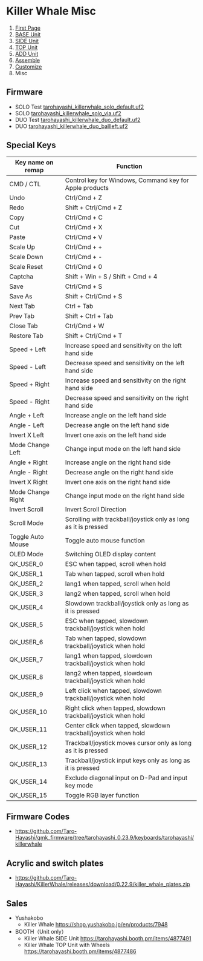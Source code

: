 # Killer Whale Misc

1. [First Page](../README_EN.md)
2. [BASE Unit](../rightside/2_BASE.md)
3. [SIDE Unit](../rightside/3_SIDE_TRACKBALL.md)
4. [TOP Unit](../rightside/4_TOP.md)
5. [ADD Unit](../rightside/5_ADD.md)
6. [Assemble](../rightside/6_ASSEMBLE.md)
7. [Customize](../rightside/7_CUSTOM.md)
8. Misc


## Firmware
- SOLO Test [tarohayashi_killerwhale_solo_default.uf2
](https://github.com/Taro-Hayashi/KillerWhale/releases/latest/download/tarohayashi_killerwhale_solo_default.uf2)
- SOLO [tarohayashi_killerwhale_solo_via.uf2
](https://github.com/Taro-Hayashi/KillerWhale/releases/latest/download/tarohayashi_killerwhale_solo_via.uf2)
- DUO Test [tarohayashi_killerwhale_duo_default.uf2
](https://github.com/Taro-Hayashi/KillerWhale/releases/latest/download/tarohayashi_killerwhale_duo_default.uf2)
- DUO [tarohayashi_killerwhale_duo_ballleft.uf2
](https://github.com/Taro-Hayashi/KillerWhale/releases/latest/download/tarohayashi_killerwhale_duo_via.uf2)

## Special Keys
|Key name on remap|Function|
|-|-|
|CMD / CTL|Control key for Windows, Command key for Apple products|
|Undo|Ctrl/Cmd + Z|
|Redo|Shift + Ctrl/Cmd + Z|
|Copy|Ctrl/Cmd + C|
|Cut|Ctrl/Cmd + X|
|Paste|Ctrl/Cmd + V|
|Scale Up|Ctrl/Cmd + +|
|Scale Down|Ctrl/Cmd + -|
|Scale Reset|Ctrl/Cmd + 0|
|Captcha|Shift + Win + S / Shift + Cmd + 4|
|Save|Ctrl/Cmd + S|
|Save As|Shift + Ctrl/Cmd + S|
|Next Tab|Ctrl + Tab|
|Prev Tab|Shift + Ctrl + Tab|
|Close Tab|Ctrl/Cmd + W|
|Restore Tab|Shift + Ctrl/Cmd + T|
|Speed + Left|Increase speed and sensitivity on the left hand side|
|Speed - Left|Decrease speed and sensitivity on the left hand side|
|Speed + Right|Increase speed and sensitivity on the right hand side|
|Speed - Right|Decrease speed and sensitivity on the right hand side|
|Angle + Left|Increase angle on the left hand side|
|Angle - Left|Decrease angle on the left hand side|
|Invert X Left|Invert one axis on the left hand side|
|Mode Change Left|Change input mode on the left hand side|
|Angle + Right|Increase angle on the right hand side|
|Angle - Right|Decrease angle on the right hand side|
|Invert X Right|Invert one axis on the right hand side|
|Mode Change Right|Change input mode on the right hand side|
|Invert Scroll|Invert Scroll Direction|
|Scroll Mode|Scrolling with trackball/joystick only as long as it is pressed|
|Toggle Auto Mouse|Toggle auto mouse function|
|OLED Mode|Switching OLED display content|
|QK_USER_0|ESC when tapped, scroll when hold|
|QK_USER_1|Tab when tapped, scroll when hold|
|QK_USER_2|lang1 when tapped, scroll when hold|
|QK_USER_3|lang2 when tapped, scroll when hold|
|QK_USER_4|Slowdown trackball/joystick only as long as it is pressed|
|QK_USER_5|ESC when tapped, slowdown trackball/joystick when hold|
|QK_USER_6|Tab when tapped, slowdown trackball/joystick when hold|
|QK_USER_7|lang1 when tapped, slowdown trackball/joystick when hold|
|QK_USER_8|lang2 when tapped, slowdown trackball/joystick when hold|
|QK_USER_9|Left click when tapped, slowdown trackball/joystick when hold|
|QK_USER_10|Right click when tapped, slowdown trackball/joystick when hold|
|QK_USER_11|Center click when tapped, slowdown trackball/joystick when hold|
|QK_USER_12|Trackball/joystick moves cursor only as long as it is pressed|
|QK_USER_13|Trackball/joystick input keys only as long as it is pressed|
|QK_USER_14|Exclude diagonal input on D-Pad and input key mode|
|QK_USER_15|Toggle RGB layer function|

## Firmware Codes
- https://github.com/Taro-Hayashi/qmk_firmware/tree/tarohayashi_0.23.9/keyboards/tarohayashi/killerwhale

## Acrylic and switch plates
- https://github.com/Taro-Hayashi/KillerWhale/releases/download/0.22.9/killer_whale_plates.zip
  
## Sales
- Yushakobo
  - Killer Whale https://shop.yushakobo.jp/en/products/7948
- BOOTH（Unit only）
  - Killer Whale SIDE Unit https://tarohayashi.booth.pm/items/4877491
  - Killer Whale TOP Unit with Wheels https://tarohayashi.booth.pm/items/4877486
